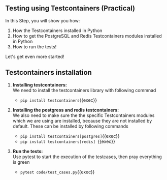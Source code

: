 ## Testing using Testcontainers (Practical)

In this Step, you will show you how:

1. How the Testcontainers installed in Python
2. How to get the PostgreSQL and Redis Testcontainers modules installed in Python
3. How to run the tests!

Let's get even more started!

## Testcontainers installation

1. **Installing testcontainers:** <br/>
We need to install the testcontainers library with following commnad
	- `pip install testcontainers`{{exec}}

2. **Installing the postgress and redis testcontainers:** <br/>
We also need to make sure the the specific Testcontainers modules which we are using are installed, because they are not installed by default. These can be installed by following commands
	- `pip install testcontainers[postgres]`{{exec}}
	- `pip install testcontainers[redis] `{{exec}}

3. **Run the tests:** <br/>
Use pytest to start the execution of the testcases, then pray everything is green 
	- `pytest code/test_cases.py`{{exec}}
